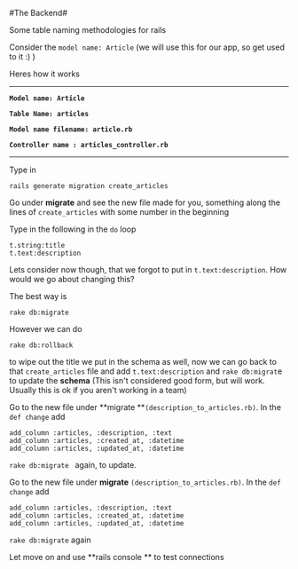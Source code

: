 #The Backend#

Some table naming methodologies for rails

Consider the `model name: Article` (we will use this for our app, so get used to it :) )

Heres how it works
_______________________________

**`Model name: Article`**

**`Table Name: articles`**

**`Model name filename: article.rb`**

**`Controller name : articles_controller.rb`**

______________________________________________


Type in

 `rails generate migration create_articles`

Go under **migrate** and see the new file made for you, something along the lines of `create_articles` with some
number in the beginning

Type in the following in the `do` loop

    t.string:title
	t.text:description

Lets consider now though, that we forgot to put in `t.text:description`. How would we go about changing this?

The best way is 

    rake db:migrate

However we can do 

    rake db:rollback

to wipe out the title we put in the schema as well, now we can go back to that `create_articles` file and add 
`t.text:description` and `rake db:migrat`e to update the **schema** (This isn't considered good form, but will work. Usually this is ok if you aren't working in a team)
    

Go to the new file under **migrate **`(description_to_articles.rb)`. In the `def change` add

    add_column :articles, :description, :text
    add_column :articles, :created_at, :datetime
    add_column :articles, :updated_at, :datetime

`rake db:migrate ` again, to update.


Go to the new file under **migrate** `(description_to_articles.rb)`. In the `def change` add

    add_column :articles, :description, :text
    add_column :articles, :created_at, :datetime
    add_column :articles, :updated_at, :datetime

`rake db:migrate` again

Let move on and use **rails console ** to test connections